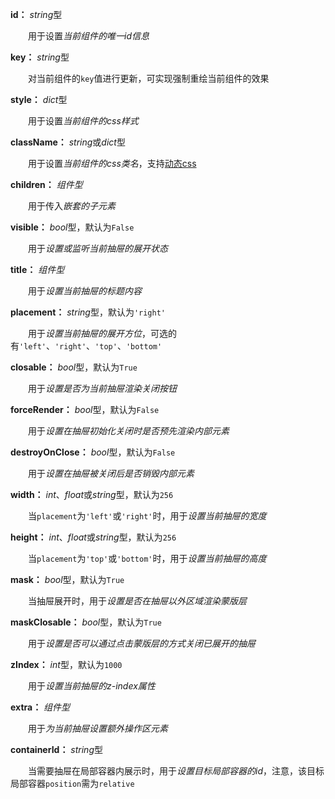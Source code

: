 **id：** *string*型

　　用于设置*当前组件的唯一id信息*

**key：** *string*型

　　对当前组件的`key`值进行更新，可实现强制重绘当前组件的效果

**style：** *dict*型

　　用于设置*当前组件的css样式*

**className：** *string*或*dict*型

　　用于设置*当前组件的css类名*，支持[动态css](/advanced-classname)

**children：** *组件型*

　　用于传入*嵌套的子元素*

**visible：** *bool*型，默认为`False`

　　用于*设置或监听当前抽屉的展开状态*

**title：** *组件型*

　　用于*设置当前抽屉的标题内容*

**placement：** *string*型，默认为`'right'`

　　用于*设置当前抽屉的展开方位*，可选的有`'left'`、`'right'`、`'top'`、`'bottom'`

**closable：** *bool*型，默认为`True`

　　用于*设置是否为当前抽屉渲染关闭按钮*

**forceRender：** *bool*型，默认为`False`

　　用于*设置在抽屉初始化关闭时是否预先渲染内部元素*

**destroyOnClose：** *bool*型，默认为`False`

　　用于*设置在抽屉被关闭后是否销毁内部元素*

**width：** *int*、*float*或*string*型，默认为`256`

　　当`placement`为`'left'`或`'right'`时，用于*设置当前抽屉的宽度*

**height：** *int*、*float*或*string*型，默认为`256`

　　当`placement`为`'top'`或`'bottom'`时，用于*设置当前抽屉的高度*

**mask：** *bool*型，默认为`True`

　　当抽屉展开时，用于*设置是否在抽屉以外区域渲染蒙版层*

**maskClosable：** *bool*型，默认为`True`

　　用于*设置是否可以通过点击蒙版层的方式关闭已展开的抽屉*

**zIndex：** *int*型，默认为`1000`

　　用于*设置当前抽屉的z-index属性*

**extra：** *组件型*

　　用于*为当前抽屉设置额外操作区元素*

**containerId：** *string*型

　　当需要抽屉在局部容器内展示时，用于*设置目标局部容器的id*，注意，该目标局部容器`position`需为`relative`




